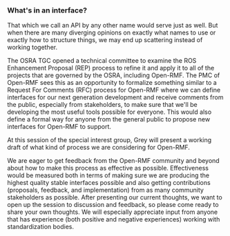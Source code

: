 ### What's in an interface?

That which we call an API by any other name would serve just as well. But when there are many diverging opinions on exactly what names to use or exactly how to structure things, we may end up scattering instead of working together.

The OSRA TGC opened a technical committee to examine the ROS Enhancement Proposal (REP) process to refine it and apply it to all of the projects that are governed by the OSRA, including Open-RMF. The PMC of Open-RMF sees this as an opportunity to formalize something similar to a Request For Comments (RFC) process for Open-RMF where we can define interfaces for our next generation development and receive comments from the public, especially from stakeholders, to make sure that we'll be developing the most useful tools possible for everyone. This would also define a formal way for anyone from the general public to propose new interfaces for Open-RMF to support.

At this session of the special interest group, Grey will present a working draft of what kind of process we are considering for Open-RMF.

We are eager to get feedback from the Open-RMF community and beyond about how to make this process as effective as possible. Effectiveness would be measured both in terms of making sure we are producing the highest quality stable interfaces possible and also getting contributions (proposals, feedback, and implementation) from as many community stakeholders as possible. After presenting our current thoughts, we want to open up the session to discussion and feedback, so please come ready to share your own thoughts. We will especially appreciate input from anyone that has experience (both positive and negative experiences) working with standardization bodies.
